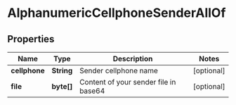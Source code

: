 

# AlphanumericCellphoneSenderAllOf

## Properties

Name | Type | Description | Notes
------------ | ------------- | ------------- | -------------
**cellphone** | **String** | Sender cellphone name |  [optional]
**file** | **byte[]** | Content of your sender file in base64 |  [optional]



